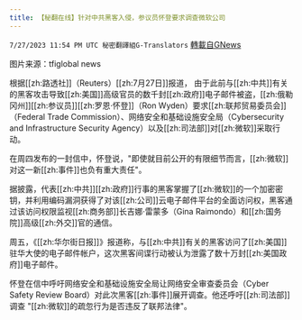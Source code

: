 ```yaml
---
title: 【秘翻在线】针对中共黑客入侵，参议员怀登要求调查微软公司
---
```

`7/27/2023 11:54 PM UTC 秘密翻譯組G-Translators` [轉載自GNews](https://gnews.org/articles/1493553)

图片来源：tfiglobal news

根据[[zh:路透社]]（Reuters）[[zh:7月27日]]报道， 由于此前与[[zh:中共]]有关的黑客攻击导致[[zh:美国]]高级官员的数千封[[zh:政府]]电子邮件被盗，[[zh:俄勒冈州]][[zh:参议员]][[zh:罗恩·怀登]]（Ron Wyden）要求[[zh:联邦贸易委员会]]（Federal Trade Commission）、网络安全和基础设施安全局（Cybersecurity and Infrastructure Security Agency）以及[[zh:司法部]]对[[zh:微软]]采取行动。

在周四发布的一封信中，怀登说，"即使就目前公开的有限细节而言，[[zh:微软]]对这一新[[zh:事件]]也负有重大责任"。

据披露，代表[[zh:中共]][[zh:政府]]行事的黑客掌握了[[zh:微软]]的一个加密密钥，并利用编码漏洞获得了对该[[zh:公司]]云电子邮件平台的全面访问权，黑客通过该访问权限监视[[zh:商务部]]长吉娜·雷蒙多（Gina Raimondo）和[[zh:国务院]]高级[[zh:外交]]官的通信。

周五，《[[zh:华尔街日报]]》报道称，与[[zh:中共]]有关的黑客访问了[[zh:美国]]驻华大使的电子邮件帐户，这次黑客间谍行动被认为泄露了数十万封[[zh:美国政府]]电子邮件。

怀登在信中呼吁网络安全和基础设施安全局让网络安全审查委员会（Cyber Safety Review Board）对此次黑客[[zh:事件]]展开调查。他还呼吁[[zh:司法部]]调查 "[[zh:微软]]的疏忽行为是否违反了联邦法律"。
